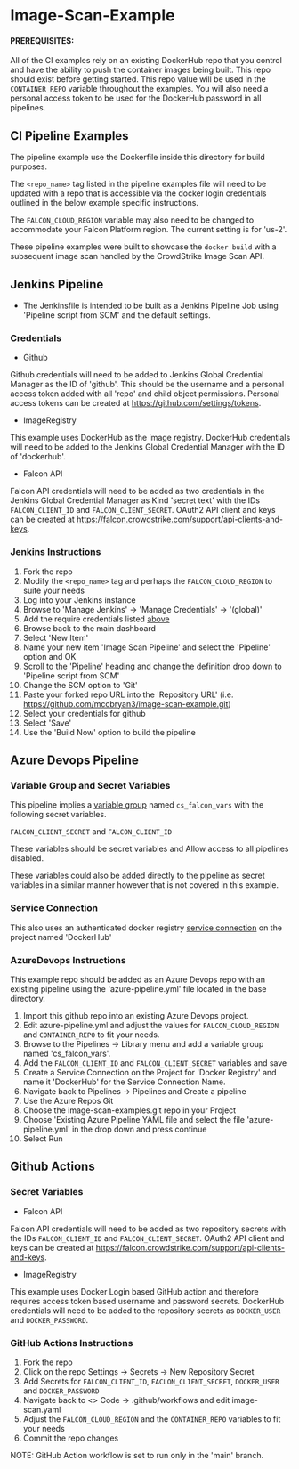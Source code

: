 # Image-Scan-Example

#### PREREQUISITES: 

All of the CI examples rely on an existing DockerHub repo that you control and have the ability to push the container images being built. This repo should exist before getting started. This repo value will be used in the `CONTAINER_REPO` variable throughout the examples. You will also need a personal access token to be used for the DockerHub password in all pipelines.

## CI Pipeline Examples

The pipeline example use the Dockerfile inside this directory for build purposes.

The `<repo_name>` tag listed in the pipeline examples file will need to be updated with a repo that is accessible via the docker login credentials outlined in the below example specific instructions.

The `FALCON_CLOUD_REGION` variable may also need to be changed to accommodate your Falcon Platform region.  The current setting is for 'us-2'.

These pipeline examples were built to showcase the `docker build` with a subsequent image scan handled by the CrowdStrike Image Scan API.

## Jenkins Pipeline

* The Jenkinsfile is intended to be built as a Jenkins Pipeline Job using 'Pipeline script from SCM' and the default settings.

### Credentials

* Github

Github credentials will need to be added to Jenkins Global Credential Manager as the ID of 'github'. This should be the username and a personal access token added with all 'repo' and child object permissions. Personal access tokens can be created at https://github.com/settings/tokens.

* ImageRegistry

This example uses DockerHub as the image registry. DockerHub credentials will need to be added to the Jenkins Global Credential Manager with the ID of 'dockerhub'.

* Falcon API

Falcon API credentials will need to be added as two credentials in the Jenkins Global Credential Manager as Kind 'secret text' with the IDs `FALCON_CLIENT_ID` and `FALCON_CLIENT_SECRET`. OAuth2 API client and keys can be created at https://falcon.crowdstrike.com/support/api-clients-and-keys.

### Jenkins Instructions

1. Fork the repo
2. Modify the `<repo_name>` tag and perhaps the `FALCON_CLOUD_REGION` to suite your needs
3. Log into your Jenkins instance
4. Browse to 'Manage Jenkins' -> 'Manage Credentials' -> '(global)'
5. Add the require credentials listed [above](https://github.com/mccbryan3/image-scan-example/tree/initial_examples#credentials)
6. Browse back to the main dashboard
7. Select 'New Item'
8. Name your new item 'Image Scan Pipeline' and select the 'Pipeline' option and OK
9. Scroll to the 'Pipeline' heading and change the definition drop down to 'Pipeline script from SCM'
10. Change the SCM option to 'Git'
11. Paste your forked repo URL into the 'Repository URL' (i.e. https://github.com/mccbryan3/image-scan-example.git)
12. Select your credentials for github
13. Select 'Save'
14. Use the 'Build Now' option to build the pipeline

## Azure Devops Pipeline

### Variable Group and Secret Variables

This pipeline implies a [variable group](https://docs.microsoft.com/en-us/azure/devops/pipelines/library/variable-groups?view=azure-devops&tabs=yaml) named `cs_falcon_vars` with the following secret variables.

`FALCON_CLIENT_SECRET` and `FALCON_CLIENT_ID`

These variables should be secret variables and Allow access to all pipelines disabled.

These variables could also be added directly to the pipeline as secret variables in a similar manner however that is not covered in this example.

### Service Connection

This also uses an authenticated docker registry [service connection](https://docs.microsoft.com/en-us/azure/devops/pipelines/library/service-endpoints?view=azure-devops&tabs=yaml) on the project named 'DockerHub'

### AzureDevops Instructions

This example repo should be added as an Azure Devops repo with an existing pipeline using the 'azure-pipeline.yml' file located in the base directory.

1. Import this github repo into an existing Azure Devops project.
2. Edit azure-pipeline.yml and adjust the values for `FALCON_CLOUD_REGION` and `CONTAINER_REPO` to fit your needs.
3. Browse to the Pipelines -> Library menu and add a variable group named 'cs_falcon_vars'.
4. Add the `FALCON_CLIENT_ID` and `FALCON_CLIENT_SECRET` variables and save
5. Create a Service Connection on the Project for 'Docker Registry' and name it 'DockerHub' for the Service Connection Name.
6. Navigate back to Pipelines -> Pipelines and Create a pipeline
7. Use the Azure Repos Git
8. Choose the image-scan-examples.git repo in your Project
9. Choose 'Existing Azure Pipeline YAML file and select the file 'azure-pipeline.yml' in the drop down and press continue
10. Select Run

## Github Actions

### Secret Variables

* Falcon API

Falcon API credentials will need to be added as two repository secrets with the IDs `FALCON_CLIENT_ID` and `FALCON_CLIENT_SECRET`. OAuth2 API client and keys can be created at https://falcon.crowdstrike.com/support/api-clients-and-keys.

* ImageRegistry

This example uses Docker Login based GitHub action and therefore requires access token based username and password secrets. DockerHub credentials will need to be added to the repository secrets as `DOCKER_USER` and `DOCKER_PASSWORD`.

### GitHub Actions Instructions

1. Fork the repo
2. Click on the repo Settings -> Secrets -> New Repository Secret
3. Add Secrets for `FALCON_CLIENT_ID`, `FACLON_CLIENT_SECRET`, `DOCKER_USER` and `DOCKER_PASSWORD`
4. Navigate back to <> Code -> .github/workflows and edit image-scan.yaml
5. Adjust the `FALCON_CLOUD_REGION` and the `CONTAINER_REPO` variables to fit your needs
6. Commit the repo changes

NOTE: GitHub Action workflow is set to run only in the 'main' branch.
